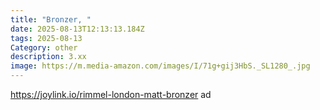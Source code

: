 ```yaml
---
title: "Bronzer, "
date: 2025-08-13T12:13:13.184Z
tags: 2025-08-13
Category: other
description: 3.xx
image: https://m.media-amazon.com/images/I/71g+gij3HbS._SL1280_.jpg
---
```

https://joylink.io/rimmel-london-matt-bronzer ad